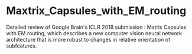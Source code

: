 # Maxtrix_Capsules_with_EM_routing
Detailed review of Google Brain's ICLR 2018 submission : Matrix Capsules with EM routing, which describes a new computer vision neural network architecture that is more robust to changes in relative orientation of subfeatures.
